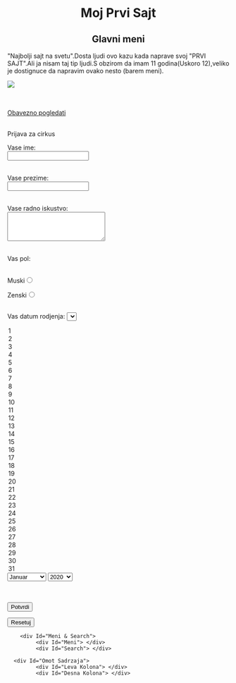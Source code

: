 <html>

<head>

<title> Prvi Sajt kod Novaka </title>

 </head>

<body>
<h1 align="center">Moj Prvi Sajt </h1>

<h2 align="center"> Glavni meni </h2>

<p>"Najbolji sajt na svetu".Dosta ljudi ovo kazu kada naprave svoj "PRVI SAJT".Ali ja nisam taj tip ljudi.S obzirom da imam 11 godina(Uskoro 12),veliko je dostignuce da napravim ovako nesto (barem meni).
  </p>
 
  <img src="http://bezbednostnainternetu-zjj.weebly.com/uploads/2/6/1/5/26158232/601437_orig.jpg">
 
 </br> </br> <a href="">Obavezno pogledati</a> </br> </br>
 
  <p>Prijava za cirkus<p>
 
  <form>
 

  Vase ime:</br><input type="text" name="ime" value=""> </br> </br>

  Vase prezime:</br><input type="text" name="prezime" value=""> </br></br>
 
  Vase radno iskustvo:</br> <textarea type="text" name="Vase radno iskustvo" cols="25" rows="4" value=""> </textarea> </br></br>
 
 Vas pol:<br/> <br/>
 

 Muski<input type="radio" name="pol" value="Muski"> </br>
 

 Zenski<input type="radio" name="pol" value="Zenski"> </br> </br>
 

 Vas datum rodjenja: <select name="datum rodjenja">
 

 <option value="1"> 1  </option>
 <option value="2"> 2  </option>
 <option value="3"> 3  </option>
 <option value="4"> 4  </option>
 <option value="5"> 5  </option>
 <option value="6"> 6  </option>
 <option value="7"> 7  </option>
 <option value="8"> 8  </option>
 <option value="9"> 9  </option>
 <option value="10"> 10  </option>
 <option value="11"> 11  </option>
 <option value="12"> 12  </option>
 <option value="13"> 13  </option>
 <option value="14"> 14  </option>
 <option value="15"> 15  </option>
 <option value="16"> 16  </option>
 <option value="17"> 17  </option>
 <option value="18"> 18  </option>
 <option value="19"> 19  </option>
 <option value="20"> 20  </option>
 <option value="21"> 21  </option>
 <option value="22"> 22  </option>
 <option value="23"> 23  </option>
 <option value="24"> 24  </option>
 <option value="25"> 25  </option>
 <option value="26"> 26 ‏‏‎ </option>
 <option value="27"> 27‏‏‎ ‏‏‎ </option>
 <option value="28"> 28  </op‏‏‎tion>
 <option value="29"> 29  </option>
 <option value="30"> 30  </option>
 <option value="31"> 31     ‏‏‎ ‏‏‎   ‏‏‎ ‏‏‎ ‏‏‎ ‏‏‎ ‏‏‎ ‏‏‎ </option>
 
 </select>
 

<select name="datum rodjenja">

 
 <option value="Januar">Januar </option>
 <option value="Februar">Februar </option>
 <option value="Mart">Mart </option>
 <option value="April"> April </option>
 <option value="Maj">Maj </option>
 <option value="Jun">Jun </option>
 <option value="Jul">Jul </option>
 <option value="Avgust">Avgust </option>
 <option value="Septembar">Septembar </option>
 <option value="Oktobar">Oktobar </option>
 <option value="Novembar">Novembar </option>
 <option value="Decembar">Decembar </option>
 
  </select>
 
  <select name="datum rodjenja">
 
 <option value="2020">2020   </option>
 <option value="2019">2019   </option>
 <option value="2018">2018   </option>
 <option value="2017">2017   </option>
 <option value="2016">2016   </option>
 <option value="2015">2015   </option>
 <option value="2014">2014   </option>
 <option value="2013">2013   </option>
 <option value="2012">2012   </option>
 <option value="2011">2011   </option>
 <option value="2010">2010   </option>
 <option value="2009">2009   </option>
 <option value="2008">2008   </option>
 <option value="2007">2007   </option>
 <option value="2006">2006   </option>
 <option value="2005">2005   </option>
 <option value="2004">2004   </option>
 <option value="2003">2003   </option>
 <option value="2002">2002   </option>
 <option value="2001">2001   </option>
 <option value="2000">2000   </option>
 <option value="1999">1999   </option>
 <option value="1998">1998   </option>
 <option value="1997">1997   </option>
 <option value="1996">1996   </option>
 <option value="1995">1995  ‏‏‎ </option>
 <option value="1994">1994  ‏‏‎ </option>
 <option value="1993">1993   </op‏‏‎tion>
 <option value="1992">1992   </option>
 <option value="1991">1991   </option>
 <option value="1990">1990   </option>
 <option value="1989">1989   </option>
 <option value="1988">1988   </option>
 <option value="1987">1987   </option>
 <option value="1986">1986   </option>
 <option value="1985">1985   </option>
 <option value="1984">1984   </option>
 <option value="1983">1983   </option>
 <option value="1982">1982   </option>
 <option value="1981">1981   </option>
 <option value="1980">1980   </option>
 <option value="1979">1979   </option>
 <option value="1978">1978   </option>
 <option value="1977">1977   </option>
 <option value="1976">1976   </option>
 <option value="1975">1975   </option>
 <option value="1974">1974   </option>
 <option value="1973">1973   </option>
 <option value="1972">1972   </option>
 <option value="1971">1971   </option>
 <option value="1970">1970   </option>
 <option value="1969">1969   </option>
 <option value="1968">1968   </option>
 <option value="1967">1967   </option>
 <option value="1966">1966   </option>
 <option value="1965">1965   </option>
 <option value="1964">1964   </option>
 <option value="1963">1963   </option>
 <option value="1962">1962   </option>
 <option value="1961">1961   </option>
 <option value="1960">1960   </option>
 <option value="1959">1959   </option>
 <option value="1958">1958   </option>
 <option value="1957">1957   </option>
 <option value="1956">1956   </option>
 <option value="1955">1955   </option>
 <option value="1954">1954   </option>
 <option value="1953">1953   </option>
 <option value="1952">1952   </option>
 <option value="1951">1951   </option>
 <option value="1950">1950   </option>
 <option value="1949">1949   </option>
 <option value="1948">1948   </option>
 <option value="1947">1947   </option>
 <option value="1946">1946   </option>
 <option value="1945">1945   </option>
 <option value="1944">1944   </option>
 <option value="1943">1943   </option>
 <option value="1942">1942   </option>
 <option value="1941">1941   </option>
 <option value="1940">1940   </option>
 
  </select>
 
 </br> </br> <input type="Submit" name="Potvrdi" value="Potvrdi">

<input type="Reset" name="Resetovanje" value="Resetuj">


<div id="Omot">

   <div Id="Naslov"> </div>
 
 
        <div Id="Meni & Search">
             <div Id="Meni"> </div>
             <div Id="Search"> </div>  

</div>

      <div Id="Omot Sadrzaja">
             <div Id="Leva Kolona"> </div>
             <div Id="Desna Kolona"> </div>

</div>
 
 
 
 
  </form>
 

  </body>



